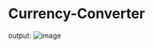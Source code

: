 # Currency-Converter
output:
![image](https://github.com/MonishaMudaliar/Currency-Converter/assets/143274220/92b97f4e-cb8f-4efe-9df1-73f721b69caf)
